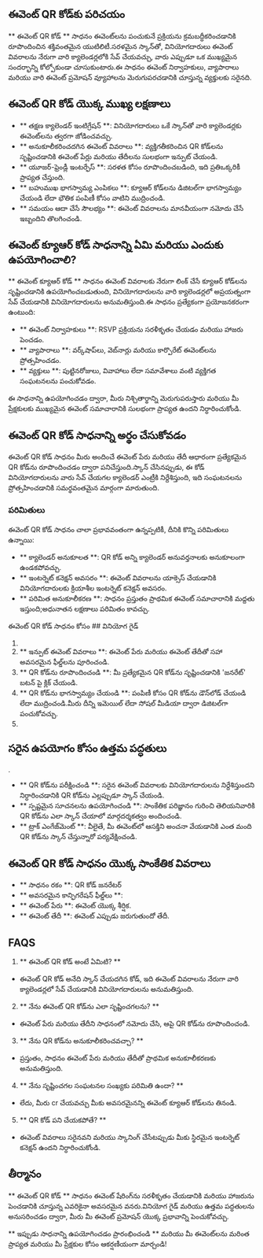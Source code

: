 ## ఈవెంట్ QR కోడ్‌కు పరిచయం

** ఈవెంట్ QR కోడ్ ** సాధనం ఈవెంట్‌లను పంచుకునే ప్రక్రియను క్రమబద్ధీకరించడానికి రూపొందించిన శక్తివంతమైన యుటిలిటీ.సరళమైన స్కాన్‌తో, వినియోగదారులు ఈవెంట్ వివరాలను నేరుగా వారి క్యాలెండర్లలోకి సేవ్ చేయవచ్చు, వారు ఎప్పుడూ ఒక ముఖ్యమైన సందర్భాన్ని కోల్పోకుండా చూసుకుంటారు.ఈ సాధనం ఈవెంట్ నిర్వాహకులు, వ్యాపారాలు మరియు వారి ఈవెంట్ ప్రమోషన్ వ్యూహాలను మెరుగుపరచడానికి చూస్తున్న వ్యక్తులకు సరైనది.

## ఈవెంట్ QR కోడ్ యొక్క ముఖ్య లక్షణాలు

- ** తక్షణ క్యాలెండర్ ఇంటిగ్రేషన్ **: వినియోగదారులు ఒకే స్కాన్‌తో వారి క్యాలెండర్లకు ఈవెంట్‌లను త్వరగా జోడించవచ్చు.
- ** అనుకూలీకరించదగిన ఈవెంట్ వివరాలు **: వ్యక్తిగతీకరించిన QR కోడ్‌లను సృష్టించడానికి ఈవెంట్ పేర్లు మరియు తేదీలను సులభంగా ఇన్పుట్ చేయండి.
- ** యూజర్-ఫ్రెండ్లీ ఇంటర్ఫేస్ **: సరళత కోసం రూపొందించబడింది, ఇది ప్రతిఒక్కరికీ ప్రాప్యత చేస్తుంది.
- ** బహుముఖ భాగస్వామ్య ఎంపికలు **: క్యూఆర్ కోడ్‌లను డిజిటల్‌గా భాగస్వామ్యం చేయండి లేదా భౌతిక పంపిణీ కోసం వాటిని ముద్రించండి.
- ** సమయం ఆదా చేసే సౌలభ్యం **: ఈవెంట్ వివరాలను మానవీయంగా నమోదు చేసే ఇబ్బందిని తొలగించండి.

## ఈవెంట్ క్యూఆర్ కోడ్ సాధనాన్ని ఏమి మరియు ఎందుకు ఉపయోగించాలి?

** ఈవెంట్ క్యూఆర్ కోడ్ ** సాధనం ఈవెంట్ వివరాలకు నేరుగా లింక్ చేసే క్యూఆర్ కోడ్‌లను సృష్టించడానికి ఉపయోగించబడుతుంది, వినియోగదారులను వారి క్యాలెండర్లలో అప్రయత్నంగా సేవ్ చేయడానికి వినియోగదారులను అనుమతిస్తుంది.ఈ సాధనం ప్రత్యేకంగా ప్రయోజనకరంగా ఉంటుంది:

- ** ఈవెంట్ నిర్వాహకులు **: RSVP ప్రక్రియను సరళీకృతం చేయడం మరియు హాజరు పెంచడం.
- ** వ్యాపారాలు **: వర్క్‌షాప్‌లు, వెబ్‌నార్లు మరియు కార్పొరేట్ ఈవెంట్‌లను ప్రోత్సహించడం.
- ** వ్యక్తులు **: పుట్టినరోజులు, వివాహాలు లేదా సమావేశాలు వంటి వ్యక్తిగత సంఘటనలను పంచుకోవడం.

ఈ సాధనాన్ని ఉపయోగించడం ద్వారా, మీరు నిశ్చితార్థాన్ని మెరుగుపరుస్తారు మరియు మీ ప్రేక్షకులకు ముఖ్యమైన ఈవెంట్ సమాచారానికి సులభంగా ప్రాప్యత ఉందని నిర్ధారించుకోండి.

## ఈవెంట్ QR కోడ్ సాధనాన్ని అర్థం చేసుకోవడం

ఈవెంట్ QR కోడ్ సాధనం మీరు అందించే ఈవెంట్ పేరు మరియు తేదీ ఆధారంగా ప్రత్యేకమైన QR కోడ్‌ను రూపొందించడం ద్వారా పనిచేస్తుంది.స్కాన్ చేసినప్పుడు, ఈ కోడ్ వినియోగదారులను వారు సేవ్ చేయగల క్యాలెండర్ ఎంట్రీకి నిర్దేశిస్తుంది, ఇది సంఘటనలను ప్రోత్సహించడానికి సమర్థవంతమైన మార్గంగా మారుతుంది.

### పరిమితులు

ఈవెంట్ QR కోడ్ సాధనం చాలా ప్రభావవంతంగా ఉన్నప్పటికీ, దీనికి కొన్ని పరిమితులు ఉన్నాయి:
- ** క్యాలెండర్ అనుకూలత **: QR కోడ్ అన్ని క్యాలెండర్ అనువర్తనాలకు అనుకూలంగా ఉండకపోవచ్చు.
- ** ఇంటర్నెట్ కనెక్షన్ అవసరం **: ఈవెంట్ వివరాలను యాక్సెస్ చేయడానికి వినియోగదారులకు క్రియాశీల ఇంటర్నెట్ కనెక్షన్ అవసరం.
- ** పరిమిత అనుకూలీకరణ **: సాధనం ప్రస్తుతం ప్రాథమిక ఈవెంట్ సమాచారానికి మద్దతు ఇస్తుంది;అధునాతన లక్షణాలు పరిమితం కావచ్చు.

ఈవెంట్ QR కోడ్ సాధనం కోసం ## వినియోగ గైడ్

1.
2. ** ఇన్పుట్ ఈవెంట్ వివరాలు **: ఈవెంట్ పేరు మరియు ఈవెంట్ తేదీతో సహా అవసరమైన ఫీల్డ్‌లను పూరించండి.
3. ** QR కోడ్‌ను రూపొందించండి **: మీ ప్రత్యేకమైన QR కోడ్‌ను సృష్టించడానికి 'జనరేట్' బటన్ పై క్లిక్ చేయండి.
4. ** QR కోడ్‌ను భాగస్వామ్యం చేయండి **: పంపిణీ కోసం QR కోడ్‌ను డౌన్‌లోడ్ చేయండి లేదా ముద్రించండి.మీరు దీన్ని ఇమెయిల్ లేదా సోషల్ మీడియా ద్వారా డిజిటల్‌గా పంచుకోవచ్చు.
5.

## సరైన ఉపయోగం కోసం ఉత్తమ పద్ధతులు

.
- ** QR కోడ్‌ను పరీక్షించండి **: సరైన ఈవెంట్ వివరాలకు వినియోగదారులను నిర్దేశిస్తుందని నిర్ధారించడానికి QR కోడ్‌ను ఎల్లప్పుడూ స్కాన్ చేయండి.
- ** స్పష్టమైన సూచనలను ఉపయోగించండి **: సాంకేతిక పరిజ్ఞానం గురించి తెలియనివారికి QR కోడ్‌ను ఎలా స్కాన్ చేయాలో మార్గదర్శకత్వం అందించండి.
- ** ట్రాక్ ఎంగేజ్‌మెంట్ **: వీలైతే, మీ ఈవెంట్‌లో ఆసక్తిని అంచనా వేయడానికి ఎంత మంది QR కోడ్‌ను స్కాన్ చేస్తున్నారో పర్యవేక్షించండి.

## ఈవెంట్ QR కోడ్ సాధనం యొక్క సాంకేతిక వివరాలు

- ** సాధనం రకం **: QR కోడ్ జనరేటర్
- ** అవసరమైన కాన్ఫిగరేషన్ ఫీల్డ్‌లు **:
- ** ఈవెంట్ పేరు **: ఈవెంట్ యొక్క శీర్షిక.
- ** ఈవెంట్ తేదీ **: ఈవెంట్ ఎప్పుడు జరుగుతుందో తేదీ.

## FAQS

1. ** ఈవెంట్ QR కోడ్ అంటే ఏమిటి? **
- ఈవెంట్ QR కోడ్ అనేది స్కాన్ చేయదగిన కోడ్, ఇది ఈవెంట్ వివరాలను నేరుగా వారి క్యాలెండర్లలో సేవ్ చేయడానికి వినియోగదారులను అనుమతిస్తుంది.

2. ** నేను ఈవెంట్ QR కోడ్‌ను ఎలా సృష్టించగలను? **
- ఈవెంట్ పేరు మరియు తేదీని సాధనంలో నమోదు చేసి, ఆపై QR కోడ్‌ను రూపొందించండి.

3. ** నేను QR కోడ్‌ను అనుకూలీకరించవచ్చా? **
- ప్రస్తుతం, సాధనం ఈవెంట్ పేరు మరియు తేదీతో ప్రాథమిక అనుకూలీకరణకు అనుమతిస్తుంది.

4. ** నేను సృష్టించగల సంఘటనల సంఖ్యకు పరిమితి ఉందా? **
- లేదు, మీరు cr చేయవచ్చు మీకు అవసరమైనన్ని ఈవెంట్ క్యూఆర్ కోడ్‌లను తినండి.

5. ** QR కోడ్ పని చేయకపోతే? **
- ఈవెంట్ వివరాలు సరైనవని మరియు స్కానింగ్ చేసేటప్పుడు మీకు స్థిరమైన ఇంటర్నెట్ కనెక్షన్ ఉందని నిర్ధారించుకోండి.

## తీర్మానం

** ఈవెంట్ QR కోడ్ ** సాధనం ఈవెంట్ షేరింగ్‌ను సరళీకృతం చేయడానికి మరియు హాజరును పెంచడానికి చూస్తున్న ఎవరికైనా అవసరమైన వనరు.వినియోగ గైడ్ మరియు ఉత్తమ పద్ధతులను అనుసరించడం ద్వారా, మీరు మీ ఈవెంట్ ప్రమోషన్ యొక్క ప్రభావాన్ని పెంచుకోవచ్చు.

** ఇప్పుడు సాధనాన్ని ఉపయోగించడం ప్రారంభించండి ** మరియు మీ ఈవెంట్‌లను మరింత ప్రాప్యత మరియు మీ ప్రేక్షకుల కోసం ఆకర్షణీయంగా మార్చండి!